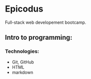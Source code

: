 # Epicodus

Full-stack web developement bootcamp. 

## Intro to programming:
### Technologies:
* Git, GitHub
* HTML
* markdown
